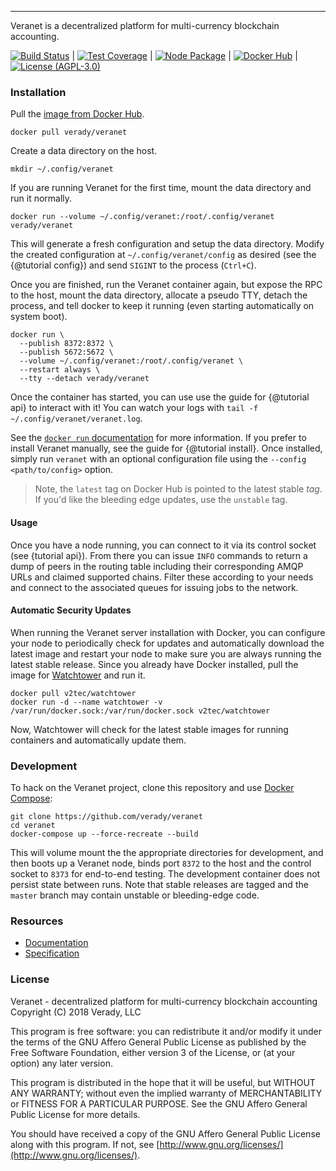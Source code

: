 ---

Veranet is a decentralized platform for multi-currency blockchain accounting. 

[![Build Status](https://img.shields.io/travis/Verady/veranet.svg?style=flat-square)](https://travis-ci.org/Verady/veranet) | 
[![Test Coverage](https://img.shields.io/coveralls/Verady/veranet.svg?style=flat-square)](https://coveralls.io/r/Verady/veranet) | 
[![Node Package](https://img.shields.io/npm/v/@verady/veranet.svg?style=flat-square)](https://www.npmjs.com/package/@verady/veranet) | 
[![Docker Hub](https://img.shields.io/docker/pulls/verady/veranet.svg?style=flat-square)](https://hub.docker.com/r/verady/veranet) | 
[![License (AGPL-3.0)](https://img.shields.io/badge/license-AGPL3.0-blue.svg?style=flat-square)](https://raw.githubusercontent.com/verady/veranet/master/LICENSE)

### Installation

Pull the [image from Docker Hub](https://hub.docker.com/r/verady/veranet).

```
docker pull verady/veranet
```

Create a data directory on the host.

```
mkdir ~/.config/veranet
```

If you are running Veranet for the first time, mount the data directory and run 
it normally.

```
docker run --volume ~/.config/veranet:/root/.config/veranet verady/veranet
```

This will generate a fresh configuration and setup the data directory. Modify 
the created configuration at `~/.config/veranet/config` as desired (see the 
{@tutorial config}) and send `SIGINT` to the process (`Ctrl+C`).
 
Once you are finished, run the Veranet container again, but expose the RPC to the 
host, mount the data directory, allocate a pseudo TTY, detach the process, and 
tell docker to keep it running (even starting automatically on system boot).

```
docker run \
  --publish 8372:8372 \
  --publish 5672:5672 \
  --volume ~/.config/veranet:/root/.config/veranet \
  --restart always \
  --tty --detach verady/veranet
```

Once the container has started, you can use use the guide for {@tutorial api} 
to interact with it! You can watch your logs with 
`tail -f ~/.config/veranet/veranet.log`.

See the [`docker run` documentation](https://docs.docker.com/engine/reference/commandline/run/) 
for more information. If you prefer to install Veranet manually, see the guide for 
{@tutorial install}. Once installed, simply run `veranet` with an optional 
configuration file using the `--config <path/to/config>` option.

> Note, the `latest` tag on Docker Hub is pointed to the latest stable *tag*. 
> If you'd like the bleeding edge updates, use the `unstable` tag.

#### Usage

Once you have a node running, you can connect to it via its control socket 
(see {tutorial api}). From there you can issue `INFO` commands to return a 
dump of peers in the routing table including their corresponding AMQP URLs and 
claimed supported chains. Filter these according to your needs and connect to 
the associated queues for issuing jobs to the network.

#### Automatic Security Updates

When running the Veranet server installation with Docker, you can configure your 
node to periodically check for updates and automatically download the latest 
image and restart your node to make sure you are always running the latest 
stable release. Since you already have Docker installed, pull the 
image for [Watchtower](https://github.com/v2tec/watchtower) and run it.

```
docker pull v2tec/watchtower
docker run -d --name watchtower -v /var/run/docker.sock:/var/run/docker.sock v2tec/watchtower
```

Now, Watchtower will check for the latest stable images for running containers 
and automatically update them.

### Development 

To hack on the Veranet project, clone this repository and use 
[Docker Compose](https://docs.docker.com/compose/):

```
git clone https://github.com/verady/veranet
cd veranet
docker-compose up --force-recreate --build
```

This will volume mount the the appropriate directories for development, and 
then boots up a Veranet node, binds port `8372` to the host and the control 
socket to `8373` for end-to-end testing. The development container does not 
persist state between runs. Note that stable releases are tagged and the 
`master` branch may contain unstable or bleeding-edge code.

### Resources

* [Documentation](https://verady.github.io/veranet/)
* [Specification](https://raw.githubusercontent.com/verady/protocol/master/PROTOCOL.md)

### License

Veranet - decentralized platform for multi-currency blockchain accounting  
Copyright (C) 2018  Verady, LLC  

This program is free software: you can redistribute it and/or modify
it under the terms of the GNU Affero General Public License as published
by the Free Software Foundation, either version 3 of the License, or
(at your option) any later version.

This program is distributed in the hope that it will be useful,
but WITHOUT ANY WARRANTY; without even the implied warranty of
MERCHANTABILITY or FITNESS FOR A PARTICULAR PURPOSE.  See the
GNU Affero General Public License for more details.

You should have received a copy of the GNU Affero General Public License
along with this program.  If not, see
[http://www.gnu.org/licenses/](http://www.gnu.org/licenses/).
